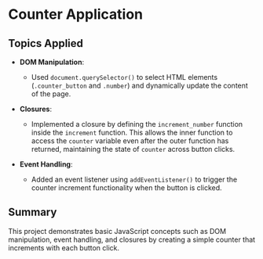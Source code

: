 # Counter Application

## Topics Applied

- **DOM Manipulation**: 
  - Used `document.querySelector()` to select HTML elements (`.counter_button` and `.number`) and dynamically update the content of the page.
  
- **Closures**: 
  - Implemented a closure by defining the `increment_number` function inside the `increment` function. This allows the inner function to access the `counter` variable even after the outer function has returned, maintaining the state of `counter` across button clicks.
  
- **Event Handling**: 
  - Added an event listener using `addEventListener()` to trigger the counter increment functionality when the button is clicked.

## Summary

This project demonstrates basic JavaScript concepts such as DOM manipulation, event handling, and closures by creating a simple counter that increments with each button click.

